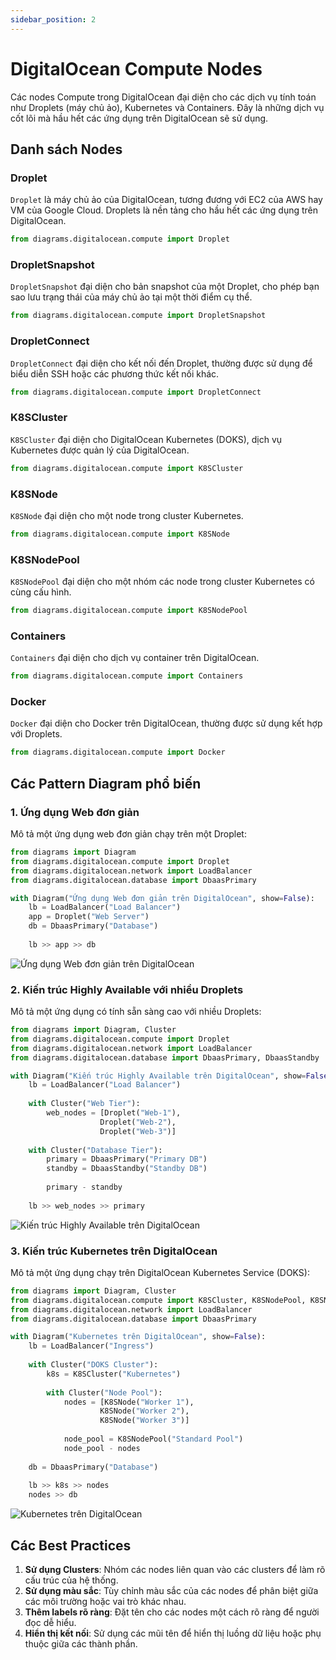 ```yaml
---
sidebar_position: 2
---
```


# DigitalOcean Compute Nodes

Các nodes Compute trong DigitalOcean đại diện cho các dịch vụ tính toán như Droplets (máy chủ ảo), Kubernetes và Containers. Đây là những dịch vụ cốt lõi mà hầu hết các ứng dụng trên DigitalOcean sẽ sử dụng.

## Danh sách Nodes

### Droplet
`Droplet` là máy chủ ảo của DigitalOcean, tương đương với EC2 của AWS hay VM của Google Cloud. Droplets là nền tảng cho hầu hết các ứng dụng trên DigitalOcean.

```python
from diagrams.digitalocean.compute import Droplet
```

### DropletSnapshot
`DropletSnapshot` đại diện cho bản snapshot của một Droplet, cho phép bạn sao lưu trạng thái của máy chủ ảo tại một thời điểm cụ thể.

```python
from diagrams.digitalocean.compute import DropletSnapshot
```

### DropletConnect
`DropletConnect` đại diện cho kết nối đến Droplet, thường được sử dụng để biểu diễn SSH hoặc các phương thức kết nối khác.

```python
from diagrams.digitalocean.compute import DropletConnect
```

### K8SCluster
`K8SCluster` đại diện cho DigitalOcean Kubernetes (DOKS), dịch vụ Kubernetes được quản lý của DigitalOcean.

```python
from diagrams.digitalocean.compute import K8SCluster
```

### K8SNode
`K8SNode` đại diện cho một node trong cluster Kubernetes.

```python
from diagrams.digitalocean.compute import K8SNode
```

### K8SNodePool
`K8SNodePool` đại diện cho một nhóm các node trong cluster Kubernetes có cùng cấu hình.

```python
from diagrams.digitalocean.compute import K8SNodePool
```

### Containers
`Containers` đại diện cho dịch vụ container trên DigitalOcean.

```python
from diagrams.digitalocean.compute import Containers
```

### Docker
`Docker` đại diện cho Docker trên DigitalOcean, thường được sử dụng kết hợp với Droplets.

```python
from diagrams.digitalocean.compute import Docker
```

## Các Pattern Diagram phổ biến

### 1. Ứng dụng Web đơn giản

Mô tả một ứng dụng web đơn giản chạy trên một Droplet:

```python
from diagrams import Diagram
from diagrams.digitalocean.compute import Droplet
from diagrams.digitalocean.network import LoadBalancer
from diagrams.digitalocean.database import DbaasPrimary

with Diagram("Ứng dụng Web đơn giản trên DigitalOcean", show=False):
    lb = LoadBalancer("Load Balancer")
    app = Droplet("Web Server")
    db = DbaasPrimary("Database")
    
    lb >> app >> db
```

![Ứng dụng Web đơn giản trên DigitalOcean](../images/simple_web_app.png)

### 2. Kiến trúc Highly Available với nhiều Droplets

Mô tả một ứng dụng có tính sẵn sàng cao với nhiều Droplets:

```python
from diagrams import Diagram, Cluster
from diagrams.digitalocean.compute import Droplet
from diagrams.digitalocean.network import LoadBalancer
from diagrams.digitalocean.database import DbaasPrimary, DbaasStandby

with Diagram("Kiến trúc Highly Available trên DigitalOcean", show=False):
    lb = LoadBalancer("Load Balancer")
    
    with Cluster("Web Tier"):
        web_nodes = [Droplet("Web-1"),
                    Droplet("Web-2"),
                    Droplet("Web-3")]
    
    with Cluster("Database Tier"):
        primary = DbaasPrimary("Primary DB")
        standby = DbaasStandby("Standby DB")
        
        primary - standby
    
    lb >> web_nodes >> primary
```

![Kiến trúc Highly Available trên DigitalOcean](../images/ha_architecture.png)

### 3. Kiến trúc Kubernetes trên DigitalOcean

Mô tả một ứng dụng chạy trên DigitalOcean Kubernetes Service (DOKS):

```python
from diagrams import Diagram, Cluster
from diagrams.digitalocean.compute import K8SCluster, K8SNodePool, K8SNode
from diagrams.digitalocean.network import LoadBalancer
from diagrams.digitalocean.database import DbaasPrimary

with Diagram("Kubernetes trên DigitalOcean", show=False):
    lb = LoadBalancer("Ingress")
    
    with Cluster("DOKS Cluster"):
        k8s = K8SCluster("Kubernetes")
        
        with Cluster("Node Pool"):
            nodes = [K8SNode("Worker 1"),
                    K8SNode("Worker 2"),
                    K8SNode("Worker 3")]
            
            node_pool = K8SNodePool("Standard Pool")
            node_pool - nodes
    
    db = DbaasPrimary("Database")
    
    lb >> k8s >> nodes
    nodes >> db
```

![Kubernetes trên DigitalOcean](../images/kubernetes_architecture.png)

## Các Best Practices

1. **Sử dụng Clusters**: Nhóm các nodes liên quan vào các clusters để làm rõ cấu trúc của hệ thống.
2. **Sử dụng màu sắc**: Tùy chỉnh màu sắc của các nodes để phân biệt giữa các môi trường hoặc vai trò khác nhau.
3. **Thêm labels rõ ràng**: Đặt tên cho các nodes một cách rõ ràng để người đọc dễ hiểu.
4. **Hiển thị kết nối**: Sử dụng các mũi tên để hiển thị luồng dữ liệu hoặc phụ thuộc giữa các thành phần.
